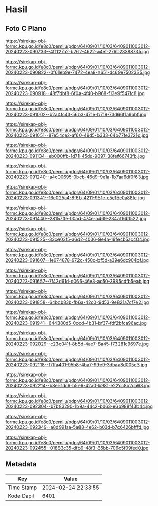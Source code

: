 # Hasil

## Foto C Plano

https://sirekap-obj-formc.kpu.go.id/e8c0/pemilu/pdpr/64/09/01/10/03/6409011003012-20240223-090733--4f1127a2-b262-4622-a4ef-276b23388735.jpg

https://sirekap-obj-formc.kpu.go.id/e8c0/pemilu/pdpr/64/09/01/10/03/6409011003012-20240223-090822--0f61eb9e-7472-4ea8-a651-dc69e7502335.jpg

https://sirekap-obj-formc.kpu.go.id/e8c0/pemilu/pdpr/64/09/01/10/03/6409011003012-20240223-090918--48f7dbf8-6f0a-4f40-b968-f13e9f547fc8.jpg

https://sirekap-obj-formc.kpu.go.id/e8c0/pemilu/pdpr/64/09/01/10/03/6409011003012-20240223-091002--b2a4fc43-56b3-471e-b719-73d66f1a9bbf.jpg

https://sirekap-obj-formc.kpu.go.id/e8c0/pemilu/pdpr/64/09/01/10/03/6409011003012-20240223-091051--87e54ce2-af60-49d5-b333-64b77fe3721d.jpg

https://sirekap-obj-formc.kpu.go.id/e8c0/pemilu/pdpr/64/09/01/10/03/6409011003012-20240223-091134--eb000ffb-1d71-45dd-9897-38fef66743fb.jpg

https://sirekap-obj-formc.kpu.go.id/e8c0/pemilu/pdpr/64/09/01/10/03/6409011003012-20240223-091240--a4c00695-0bcb-46d9-9e1a-1b7aa6df0f63.jpg

https://sirekap-obj-formc.kpu.go.id/e8c0/pemilu/pdpr/64/09/01/10/03/6409011003012-20240223-091341--16e025a4-8f6b-4211-951e-c5e15e0a88fe.jpg

https://sirekap-obj-formc.kpu.go.id/e8c0/pemilu/pdpr/64/09/01/10/03/6409011003012-20240223-091440--28157ffe-00ad-474e-a469-234a116b1522.jpg

https://sirekap-obj-formc.kpu.go.id/e8c0/pemilu/pdpr/64/09/01/10/03/6409011003012-20240223-091525--33ce03f5-a6d2-4036-9e4a-19fe4b5ac404.jpg

https://sirekap-obj-formc.kpu.go.id/e8c0/pemilu/pdpr/64/09/01/10/03/6409011003012-20240223-091607--1e674878-972c-450c-bf5d-a39e6dc904bf.jpg

https://sirekap-obj-formc.kpu.go.id/e8c0/pemilu/pdpr/64/09/01/10/03/6409011003012-20240223-091657--7f42d61d-d066-46e3-ad50-3985cdfb5eab.jpg

https://sirekap-obj-formc.kpu.go.id/e8c0/pemilu/pdpr/64/09/01/10/03/6409011003012-20240223-091858--64bcb83b-fb6a-42c0-9d53-9e821a7cf7e2.jpg

https://sirekap-obj-formc.kpu.go.id/e8c0/pemilu/pdpr/64/09/01/10/03/6409011003012-20240223-091941--644380d5-0ccd-4b31-bf37-fdf2bfca96ac.jpg

https://sirekap-obj-formc.kpu.go.id/e8c0/pemilu/pdpr/64/09/01/10/03/6409011003012-20240223-092029--c23c041f-8b5d-4ae7-8a45-f73281c9697e.jpg

https://sirekap-obj-formc.kpu.go.id/e8c0/pemilu/pdpr/64/09/01/10/03/6409011003012-20240223-092118--f7ffa401-95b8-4ba7-99e9-3dbaa8d005e3.jpg

https://sirekap-obj-formc.kpu.go.id/e8c0/pemilu/pdpr/64/09/01/10/03/6409011003012-20240223-092214--b8e51dc6-b5e6-42a0-b981-e22cc8b2da68.jpg

https://sirekap-obj-formc.kpu.go.id/e8c0/pemilu/pdpr/64/09/01/10/03/6409011003012-20240223-092304--b7b83290-1b9a-44c2-bd63-e6b988f43b44.jpg

https://sirekap-obj-formc.kpu.go.id/e8c0/pemilu/pdpr/64/09/01/10/03/6409011003012-20240223-092349--a8d991aa-5a88-4e62-b03d-b7c6426bfffd.jpg

https://sirekap-obj-formc.kpu.go.id/e8c0/pemilu/pdpr/64/09/01/10/03/6409011003012-20240223-092455--01883c35-dfb9-48f3-85bb-706c5f09fed0.jpg


## Metadata

| Key        | Value               |
| ---------- | ------------------- |
| Time Stamp | 2024-02-24 22:33:55 |
| Kode Dapil | 6401                |



